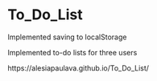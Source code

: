 # To_Do_List
<p>Implemented saving to localStorage</p>
<p>Implemented to-do lists for three users</p>
<a> https://alesiapaulava.github.io/To_Do_List/</a>
